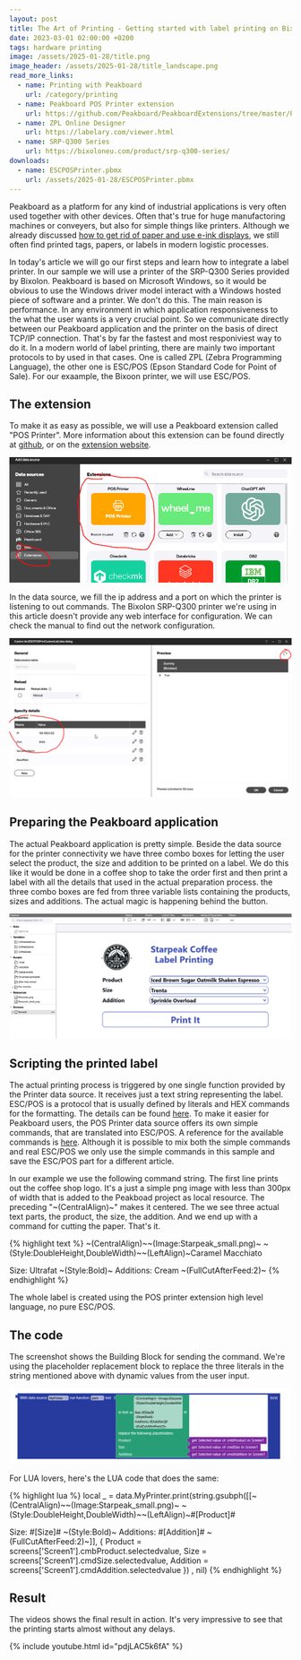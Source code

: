 ```yaml
---
layout: post
title: The Art of Printing - Getting started with label printing on Bixolon SRP-Q300 Series
date: 2023-03-01 02:00:00 +0200
tags: hardware printing
image: /assets/2025-01-28/title.png
image_header: /assets/2025-01-28/title_landscape.png
read_more_links:
  - name: Printing with Peakboard
    url: /category/printing
  - name: Peakboard POS Printer extension
    url: https://github.com/Peakboard/PeakboardExtensions/tree/master/POSPrinter
  - name: ZPL Online Designer
    url: https://labelary.com/viewer.html
  - name: SRP-Q300 Series
    url: https://bixoloneu.com/product/srp-q300-series/
downloads:
  - name: ESCPOSPrinter.pbmx
    url: /assets/2025-01-28/ESCPOSPrinter.pbmx
---
```

Peakboard as a platform for any kind of industrial applications is very often used together with other devices. Often that's true for huge manufactoring machines or conveyers, but also for simple things like printers. Although we already discussed [how to get rid of paper and use e-ink displays](/ByeBye-Paper-Going-paperless-with-Peakboard-and-Woutex-e-Ink-Displays.html), we still often find printed tags, papers, or labels in modern logistic processes.

In today's article we will go our first steps and learn how to integrate a label printer. In our sample we will use a printer of the SRP-Q300 Series provided by Bixolon. Peakboard is based on Microsoft Windows, so it would be obvious to use the Windows driver model interact with a Windows hosted piece of software and a printer. We don't do this. The main reason is performance. In any environment in which application responsiveness to the what the user wants is a very crucial point. So we communicate directly between our Peakboard application and the printer on the basis of direct TCP/IP connection. That's by far the fastest and most responiviest way to do it.
In a modern world of label printing, there are mainly two important protocols to by used in that cases. One is called ZPL (Zebra Programming Language), the other one is ESC/POS (Epson Standard Code for Point of Sale). For our exaample, the Bixoon printer, we will use ESC/POS.

## The extension

To make it as easy as possible, we will use a Peakboard extension called "POS Printer". More information about this extension can be found directly at [github](https://github.com/Peakboard/PeakboardExtensions/tree/master/POSPrinter), or on the [extension website](https://templates.peakboard.com/extensions/POSPrinter/index).

![image](/assets/2025-01-28/010.png)

In the data source, we fill the ip address and a port on which the printer is listening to out commands. The Bixolon SRP-Q300 printer we're using in this article doesn't provide any web interface for configuration. We can check the manual to find out the network configuration.

![image](/assets/2025-01-28/020.png)

## Preparing the Peakboard application

The actual Peakboard application is pretty simple. Beside the data source for the printer connectivity we have three combo boxes for letting the user select the product, the size and addition to be printed on a label. We do this like it would be done in a coffee shop to take the order first and then print a label with all the details that used in the actual preparation process. the three combo boxes are fed from three variable lists containing the products, sizes and additions. The actual magic is happening behind the button. 

![image](/assets/2025-01-28/030.png)

## Scripting the printed label

The actual printing process is triggered by one single function provided by the Printer data source. It receives just a text string representing the label. ESC/POS is a protocol that is usually defined by literals and HEX commands for the formatting. The details can be found [here](https://download4.epson.biz/sec_pubs/pos/reference_en/escpos/index.html). To make it easier for Peakboard users, the POS Printer data source offers its own simple commands, that are translated into ESC/POS. A reference for the available commands is [here](https://github.com/Peakboard/PeakboardExtensions/tree/master/POSPrinter). Although it is possible to mix both the simple commands and real ESC/POS we only use the simple commands in this sample and save the ESC/POS part for a different article.

In our example we use the following command string. The first line prints out the coffee shop logo. It's a just a simple png image with less than 300px of width that is added to the Peakboad project as local resource. The preceding "~(CentralAlign)~" makes it centered.
The we see three actual text parts, the product, the size, the addition. And we end up with a command for cutting the paper. That's it.

{% highlight text %}
~(CentralAlign)~~(Image:Starpeak_small.png)~
~(Style:DoubleHeight,DoubleWidth)~~(LeftAlign)~Caramel Macchiato

Size: Ultrafat
~(Style:Bold)~
Additions: Cream
~(FullCutAfterFeed:2)~
{% endhighlight %}

The whole label is created using the POS printer extension high level language, no pure ESC/POS.

## The code

The screenshot shows the Building Block for sending the command. We're using the placeholder replacement block to replace the three literals in the string mentioned above with dynamic values from the user input.

![image](/assets/2025-01-28/040.png)

For LUA lovers, here's the LUA code that does the same:

{% highlight lua %}
local _ = data.MyPrinter.print(string.gsubph([[~(CentralAlign)~~(Image:Starpeak_small.png)~
~(Style:DoubleHeight,DoubleWidth)~~(LeftAlign)~#[Product]#

Size: #[Size]#
~(Style:Bold)~
Additions: #[Addition]#
~(FullCutAfterFeed:2)~]], 
  { Product = screens['Screen1'].cmbProduct.selectedvalue, 
  Size = screens['Screen1'].cmdSize.selectedvalue, 
  Addition = screens['Screen1'].cmdAddition.selectedvalue })
, nil)
{% endhighlight %}

## Result

The videos shows the final result in action. It's very impressive to see that the printing starts almost without any delays. 

{% include youtube.html id="pdjLAC5k6fA" %}

